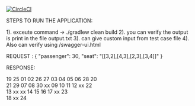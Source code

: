 [![CircleCI](https://circleci.com/gh/varadharajaan/airline.svg?style=svg)](https://circleci.com/gh/varadharajaan/airline)

STEPS TO RUN THE APPLICATION:

1). exceute command -> ./gradlew clean build
2). you can verify the output is print in the file output.txt
3). can give custom input from test case file
4). Also can verify using /swagger-ui.html

REQUEST :
 {
  "passenger": 30,
  "seat": "[[3,2],[4,3],[2,3],[3,4]]"
}

RESPONSE:

19 25 01   02 26 27 03   04 05   06 28 20   
21 29 07   08 30 xx 09   10 11   12 xx 22   
           13 xx xx 14   15 16   17 xx 23   
                                 18 xx 24   
                                 
